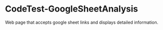 # CodeTest-GoogleSheetAnalysis
Web page that accepts google sheet links and displays detailed information.
